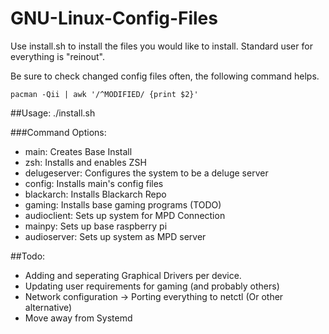 # GNU-Linux-Config-Files

Use install.sh to install the files you would like to install. Standard user for everything is "reinout".

Be sure to check changed config files often, the following command helps.
```
pacman -Qii | awk '/^MODIFIED/ {print $2}'
```
##Usage:
./install.sh

###Command Options:
  - main: Creates Base Install
  - zsh: Installs and enables ZSH
  - delugeserver: Configures the system to be  a deluge server
  - config: Installs main's config files
  - blackarch: Installs Blackarch Repo
  - gaming: Installs base gaming programs (TODO)
  - audioclient: Sets up system for MPD Connection
  - mainpy: Sets up base raspberry pi
  - audioserver: Sets up system as MPD server

##Todo:
  - Adding and seperating Graphical Drivers per device.
  - Updating user requirements for gaming (and probably others)
  - Network configuration -> Porting everything to netctl (Or other
    alternative) 
  - Move away from Systemd
